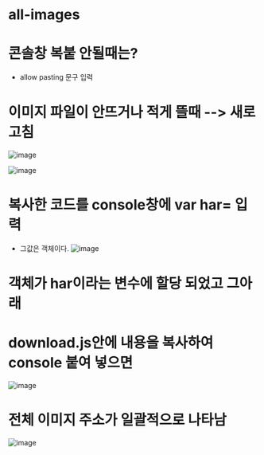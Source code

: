 # all-images


# 콘솔창 복붙 안될때는?
- allow pasting 문구 입력

# 이미지 파일이 안뜨거나 적게 뜰때 --> 새로고침
![image](https://github.com/hodu97/all-images/assets/145514463/4cf987ad-6579-45da-bfab-7272692661ce)

![image](https://github.com/hodu97/all-images/assets/145514463/dcb60286-4bde-465c-9b5f-bc92d40d128f)


# 복사한 코드를 console창에 var har= 입력

- 그값은 객체이다.
![image](https://github.com/hodu97/all-images/assets/145514463/a5cf32b5-74d6-4de6-b457-32bcc16c3ee4)


# 객체가 har이라는 변수에 할당 되었고 그아래

# download.js안에 내용을 복사하여 console 붙여 넣으면
![image](https://github.com/hodu97/all-images/assets/145514463/883c99e3-2804-4716-9bd8-0422a1379ac2)



# 전체 이미지 주소가 일괄적으로 나타남
![image](https://github.com/hodu97/all-images/assets/145514463/c5bc91e2-afa3-43f3-bcfa-c75abd1d942d)

